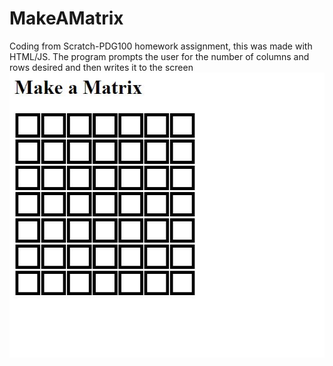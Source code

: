 # MakeAMatrix
Coding from Scratch-PDG100 homework assignment, this was made with HTML/JS. The program prompts the user for the number of columns and rows desired and then writes it to the screen
<br>
<img src="https://github.com/Xxyumi-hub/MakeAMatrix/blob/main/matrix_pic.JPG" alt="screenshot">
